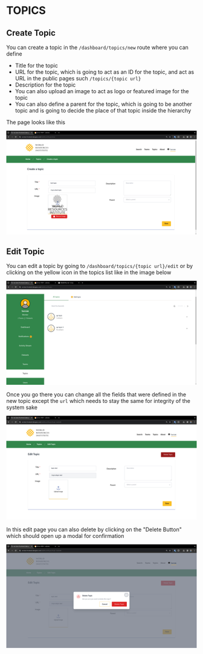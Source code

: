 # TOPICS

## Create Topic

You can create a topic in the `/dashboard/topics/new` route where you can define

- Title for the topic
- URL for the topic, which is going to act as an ID for the topic, and act as URL in the public pages such `/topics/{topic url}`
- Description for the topic
- You can also upload an image to act as logo or featured image for the topic 
- You can also define a parent for the topic, which is going to be another topic and is going to decide the place of that topic inside the hierarchy 

The page looks like this

![New topic page](./create.png)

## Edit Topic

You can edit a topic by going to `/dashboard/topics/{topic url}/edit` or by clicking on the yellow icon in the topics list like in the image below

![All topics page](./list.png)

Once you go there you can change all the fields that were defined in the new topic except the `url` which needs to stay the same for integrity of the system sake

![Edit topic page](./edit.png)

In this edit page you can also delete by clicking on the "Delete Button" which should open up a modal for confirmation

![Delete topic modal](./delete.png)
